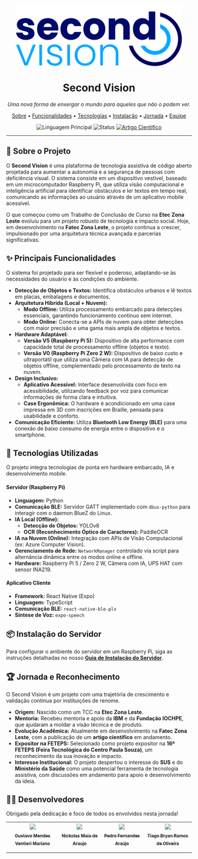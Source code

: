 <p align="center">
  <img alt="Second Vision Logo" src="imagens-readme/logo.png" width="450">
</p>

<h1 align="center">Second Vision</h1>

<p align="center">
  <i>Uma nova forma de enxergar o mundo para aqueles que não o podem ver.</i>
</p>

<p align="center">
  <a href="#-sobre-o-projeto">Sobre</a> •
  <a href="#-principais-funcionalidades">Funcionalidades</a> •
  <a href="#-tecnologias">Tecnologias</a> •
  <a href="#-instalação-do-servidor">Instalação</a> •
  <a href="#-jornada-e-reconhecimento">Jornada</a> •
  <a href="#-desenvolvedores">Equipe</a>
</p>

<p align="center">
  <img alt="Linguagem Principal" src="https://img.shields.io/github/languages/top/second-vision/second-vision?color=blue&logo=python">
  <img alt="Status" src="https://img.shields.io/badge/status-em%20desenvolvimento-yellow">
  <a href="#"><img alt="Artigo Científico" src="https://img.shields.io/badge/artigo-em%20publica%C3%A7%C3%A3o-brightgreen"></a>
</p>

---

## 🌟 Sobre o Projeto

O **Second Vision** é uma plataforma de tecnologia assistiva de código aberto projetada para aumentar a autonomia e a segurança de pessoas com deficiência visual. O sistema consiste em um dispositivo vestível, baseado em um microcomputador Raspberry Pi, que utiliza visão computacional e inteligência artificial para identificar obstáculos e ler textos em tempo real, comunicando as informações ao usuário através de um aplicativo mobile acessível.

O que começou como um Trabalho de Conclusão de Curso na **Etec Zona Leste** evoluiu para um projeto robusto de tecnologia e impacto social. Hoje, em desenvolvimento na **Fatec Zona Leste**, o projeto continua a crescer, impulsionado por uma arquitetura técnica avançada e parcerias significativas.

## ✨ Principais Funcionalidades

O sistema foi projetado para ser flexível e poderoso, adaptando-se às necessidades do usuário e às condições do ambiente.

-   **Detecção de Objetos e Textos:** Identifica obstáculos urbanos e lê textos em placas, embalagens e documentos.
-   **Arquitetura Híbrida (Local + Nuvem):**
    -   **Modo Offline:** Utiliza processamento embarcado para detecções essenciais, garantindo funcionamento contínuo sem internet.
    -   **Modo Online:** Conecta-se a APIs de nuvem para obter detecções com maior precisão e uma gama mais ampla de objetos e textos.
-   **Hardware Adaptável:**
    -   **Versão V5 (Raspberry Pi 5):** Dispositivo de alta performance com capacidade total de processamento offline (objetos e texto).
    -   **Versão V0 (Raspberry Pi Zero 2 W):** Dispositivo de baixo custo e ultraportátil que utiliza uma Câmera com IA para detecção de objetos offline, complementado pelo processamento de texto na nuvem.
-   **Design Inclusivo:**
    -   **Aplicativo Acessível:** Interface desenvolvida com foco em acessibilidade, utilizando feedback por voz para comunicar informações de forma clara e intuitiva.
    -   **Case Ergonômica:** O hardware é acondicionado em uma case impressa em 3D com inscrições em Braille, pensada para usabilidade e conforto.
-   **Comunicação Eficiente:** Utiliza **Bluetooth Low Energy (BLE)** para uma conexão de baixo consumo de energia entre o dispositivo e o smartphone.

## 🚀 Tecnologias Utilizadas

O projeto integra tecnologias de ponta em hardware embarcado, IA e desenvolvimento mobile.

#### Servidor (Raspberry Pi)
-   **Linguagem:** Python
-   **Comunicação BLE:** Servidor GATT implementado com `dbus-python` para interagir com o daemon BlueZ do Linux.
-   **IA Local (Offline):**
    -   **Detecção de Objetos:** YOLOv8
    -   **OCR (Reconhecimento Óptico de Caracteres):** PaddleOCR
-   **IA na Nuvem (Online):** Integração com APIs de Visão Computacional (ex: Azure Computer Vision).
-   **Gerenciamento de Rede:** `NetworkManager` controlado via script para alternância dinâmica entre os modos online e offline.
-   **Hardware:** Raspberry Pi 5 / Zero 2 W, Câmera com IA, UPS HAT com sensor INA219.

#### Aplicativo Cliente
-   **Framework:** React Native (Expo)
-   **Linguagem:** TypeScript
-   **Comunicação BLE:** `react-native-ble-plx`
-   **Síntese de Voz:** `expo-speech`

## 📦 Instalação do Servidor

Para configurar o ambiente do servidor em um Raspberry Pi, siga as instruções detalhadas no nosso **[Guia de Instalação do Servidor]((https://github.com/second-vision/Second-Vision/blob/GattServer/README.md))**.

## 🏆 Jornada e Reconhecimento

O Second Vision é um projeto com uma trajetória de crescimento e validação contínua por instituições de renome.

-   **Origem:** Nascido como um TCC na **Etec Zona Leste**.
-   **Mentoria:** Recebeu mentoria e apoio da **IBM** e da **Fundação IOCHPE**, que ajudaram a moldar a visão técnica e de produto.
-   **Evolução Acadêmica:** Atualmente em desenvolvimento na **Fatec Zona Leste**, com a publicação de um **artigo científico** em andamento.
-   **Expositor na FETEPS:** Selecionado como projeto expositor na **16ª FETEPS (Feira Tecnológica do Centro Paula Souza)**, um reconhecimento da sua inovação e impacto.
-   **Interesse Institucional:** O projeto despertou o interesse do **SUS** e do **Ministério da Saúde** como uma potencial ferramenta de tecnologia assistiva, com discussões em andamento para apoio e desenvolvimento da ideia.

## 👨‍💻 Desenvolvedores

Obrigado pela dedicação e foco de todos os envolvidos nesta jornada!

| [<img src="https://avatars.githubusercontent.com/u/112558062" width=115><br><sub>Gustavo Mendes Ventieri Mariano</sub>](https://github.com/gustavoventieri/) |  [<img src="https://avatars.githubusercontent.com/u/99838582" width=115><br><sub>Nickolas Maia de Araujo</sub>](https://github.com/nickolss)  |  [<img src="https://avatars.githubusercontent.com/u/99838816" width=115><br><sub>Pedro Fernandes Araújo</sub>](https://github.com/PedroFAraujo) | [<img src="https://avatars.githubusercontent.com/u/101288219" width=115><br><sub>Tiago Bryan Ramos de Oliveira</sub>](https://github.com/TiagoBryan) |
| :---: | :---: | :---: | :---: |

---
